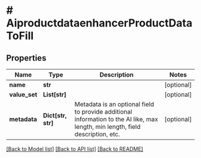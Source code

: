 # # AiproductdataenhancerProductDataToFill


## Properties 


Name | Type | Description | Notes
------------ | ------------- | ------------- | -------------
**name**| **str** |   | [optional]
**value_set**| **List[str]** |   | [optional]
**metadata**| **Dict[str, str]** | Metadata is an optional field to provide additional information to the AI like, max length, min length, field description, etc.  | [optional]


[[Back to Model list]](../../README.md#models) [[Back to API list]](../../README.md#endpoints) [[Back to README]](../../README.md)

